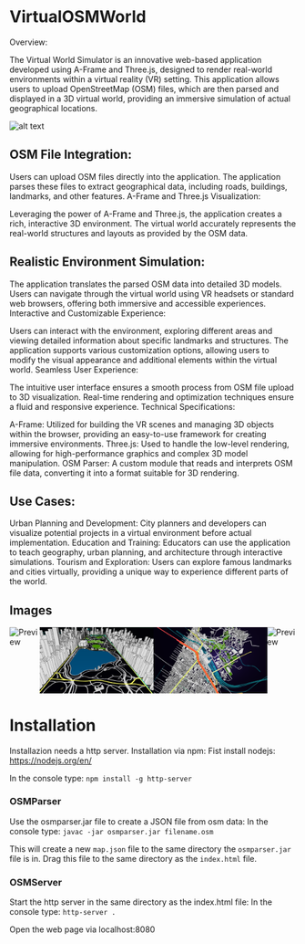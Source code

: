 # VirtualOSMWorld
Overview:

The Virtual World Simulator is an innovative web-based application developed using A-Frame and Three.js, designed to render real-world environments within a virtual reality (VR) setting. This application allows users to upload OpenStreetMap (OSM) files, which are then parsed and displayed in a 3D virtual world, providing an immersive simulation of actual geographical locations.

![alt text](https://github.com/Rezarak/VirtualOSMWorld/blob/master/Thesis/Thesis%20Bilder/Tokio.PNG)

## OSM File Integration:

Users can upload OSM files directly into the application.
The application parses these files to extract geographical data, including roads, buildings, landmarks, and other features.
A-Frame and Three.js Visualization:

Leveraging the power of A-Frame and Three.js, the application creates a rich, interactive 3D environment.
The virtual world accurately represents the real-world structures and layouts as provided by the OSM data.

## Realistic Environment Simulation:

The application translates the parsed OSM data into detailed 3D models.
Users can navigate through the virtual world using VR headsets or standard web browsers, offering both immersive and accessible experiences.
Interactive and Customizable Experience:

Users can interact with the environment, exploring different areas and viewing detailed information about specific landmarks and structures.
The application supports various customization options, allowing users to modify the visual appearance and additional elements within the virtual world.
Seamless User Experience:

The intuitive user interface ensures a smooth process from OSM file upload to 3D visualization.
Real-time rendering and optimization techniques ensure a fluid and responsive experience.
Technical Specifications:

A-Frame: Utilized for building the VR scenes and managing 3D objects within the browser, providing an easy-to-use framework for creating immersive environments.
Three.js: Used to handle the low-level rendering, allowing for high-performance graphics and complex 3D model manipulation.
OSM Parser: A custom module that reads and interprets OSM file data, converting it into a format suitable for 3D rendering.

## Use Cases:

Urban Planning and Development: City planners and developers can visualize potential projects in a virtual environment before actual implementation.
Education and Training: Educators can use the application to teach geography, urban planning, and architecture through interactive simulations.
Tourism and Exploration: Users can explore famous landmarks and cities virtually, providing a unique way to experience different parts of the world.


## Images

<div style="display: flex; justify-content: space-around;">
  <img src="https://github.com/JuliBlu/VirtualOSMWorld/blob/master/Thesis/Thesis%20Bilder/StuttgartHBF.PNG" alt="Preview" width="200"/>
  <img src="https://github.com/JuliBlu/VirtualOSMWorldPublic/blob/main/Thesis/Thesis%20Bilder/Manhatten.PNG" alt="Preview" width="200"/>
  <img src="https://github.com/JuliBlu/VirtualOSMWorldPublic/blob/main/Thesis/Thesis%20Bilder/ExKarte.PNG" alt="Preview" width="200"/>
  <img src="https://github.com/JuliBlu/VirtualOSMWorld/blob/master/Thesis/Thesis%20Bilder/Umgebung.PNG" alt="Preview" width="200"/>
</div>

# Installation
Installazion needs a http server. 
Installation via npm:
Fist install nodejs: https://nodejs.org/en/

In the console type: 
`npm install -g http-server`

### OSMParser
Use the osmparser.jar file to create a JSON file from osm data:
In the console type: 
`javac -jar osmparser.jar filename.osm`

This will create a new `map.json` file to the same directory the `osmparser.jar` file is in.
Drag this file to the same directory as the `index.html` file.

### OSMServer
Start the http server in the same directory as the index.html file:
In the console type: `http-server .`

Open the web page via localhost:8080
